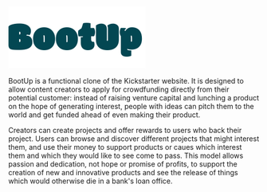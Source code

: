 ![alt text](https://raw.githubusercontent.com/slavnikov/BootUp/master/app/assets/images/logo.jpg "Logo Title Text 1")

BootUp is a functional clone of the Kickstarter website. It is designed to allow content creators to apply for crowdfunding directly from their potential customer: instead of raising venture capital and lunching a product on the hope of generating interest, people with ideas can pitch them to the world and get funded ahead of even making their product. 

Creators can create projects and offer rewards to users who back their project. Users can browse and discover different projects that might interest them, and use their money to support products or caues which interest them and which they would like to see come to pass. This model allows passion and dedication, not hope or promise of profits, to support the creation of new and innovative products and see the release of things which would otherwise die in a bank's loan office. 
